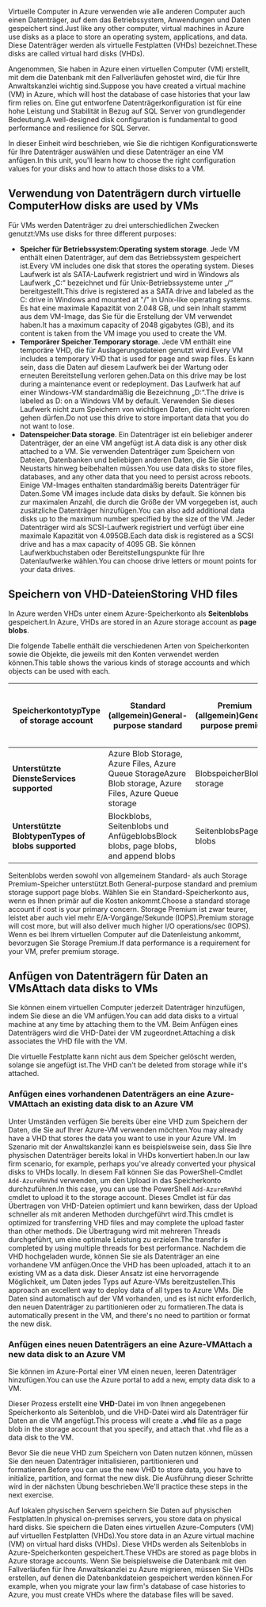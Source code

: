 <span data-ttu-id="6ef58-101">Virtuelle Computer in Azure verwenden wie alle anderen Computer auch einen Datenträger, auf dem das Betriebssystem, Anwendungen und Daten gespeichert sind.</span><span class="sxs-lookup"><span data-stu-id="6ef58-101">Just like any other computer, virtual machines in Azure use disks as a place to store an operating system, applications, and data.</span></span> <span data-ttu-id="6ef58-102">Diese Datenträger werden als virtuelle Festplatten (VHDs) bezeichnet.</span><span class="sxs-lookup"><span data-stu-id="6ef58-102">These disks are called virtual hard disks (VHDs).</span></span>

<span data-ttu-id="6ef58-103">Angenommen, Sie haben in Azure einen virtuellen Computer (VM) erstellt, mit dem die Datenbank mit den Fallverläufen gehostet wird, die für Ihre Anwaltskanzlei wichtig sind.</span><span class="sxs-lookup"><span data-stu-id="6ef58-103">Suppose you have created a virtual machine (VM) in Azure, which will host the database of case histories that your law firm relies on.</span></span> <span data-ttu-id="6ef58-104">Eine gut entworfene Datenträgerkonfiguration ist für eine hohe Leistung und Stabilität in Bezug auf SQL Server von grundlegender Bedeutung.</span><span class="sxs-lookup"><span data-stu-id="6ef58-104">A well-designed disk configuration is fundamental to good performance and resilience for SQL Server.</span></span>

<span data-ttu-id="6ef58-105">In dieser Einheit wird beschrieben, wie Sie die richtigen Konfigurationswerte für Ihre Datenträger auswählen und diese Datenträger an eine VM anfügen.</span><span class="sxs-lookup"><span data-stu-id="6ef58-105">In this unit, you'll learn how to choose the right configuration values for your disks and how to attach those disks to a VM.</span></span>

## <a name="how-disks-are-used-by-vms"></a><span data-ttu-id="6ef58-106">Verwendung von Datenträgern durch virtuelle Computer</span><span class="sxs-lookup"><span data-stu-id="6ef58-106">How disks are used by VMs</span></span>

<span data-ttu-id="6ef58-107">Für VMs werden Datenträger zu drei unterschiedlichen Zwecken genutzt:</span><span class="sxs-lookup"><span data-stu-id="6ef58-107">VMs use disks for three different purposes:</span></span>

- <span data-ttu-id="6ef58-108">**Speicher für Betriebssystem**:</span><span class="sxs-lookup"><span data-stu-id="6ef58-108">**Operating system storage**.</span></span> <span data-ttu-id="6ef58-109">Jede VM enthält einen Datenträger, auf dem das Betriebssystem gespeichert ist.</span><span class="sxs-lookup"><span data-stu-id="6ef58-109">Every VM includes one disk that stores the operating system.</span></span> <span data-ttu-id="6ef58-110">Dieses Laufwerk ist als SATA-Laufwerk registriert und wird in Windows als Laufwerk „C:“ bezeichnet und für Unix-Betriebssysteme unter „/“ bereitgestellt.</span><span class="sxs-lookup"><span data-stu-id="6ef58-110">This drive is registered as a SATA drive and labeled as the C: drive in Windows and mounted at "/" in Unix-like operating systems.</span></span> <span data-ttu-id="6ef58-111">Es hat eine maximale Kapazität von 2.048 GB, und sein Inhalt stammt aus dem VM-Image, das Sie für die Erstellung der VM verwendet haben.</span><span class="sxs-lookup"><span data-stu-id="6ef58-111">It has a maximum capacity of 2048 gigabytes (GB), and its content is taken from the VM image you used to create the VM.</span></span>
- <span data-ttu-id="6ef58-112">**Temporärer Speicher**.</span><span class="sxs-lookup"><span data-stu-id="6ef58-112">**Temporary storage**.</span></span> <span data-ttu-id="6ef58-113">Jede VM enthält eine temporäre VHD, die für Auslagerungsdateien genutzt wird.</span><span class="sxs-lookup"><span data-stu-id="6ef58-113">Every VM includes a temporary VHD that is used for page and swap files.</span></span> <span data-ttu-id="6ef58-114">Es kann sein, dass die Daten auf diesem Laufwerk bei der Wartung oder erneuten Bereitstellung verloren gehen.</span><span class="sxs-lookup"><span data-stu-id="6ef58-114">Data on this drive may be lost during a maintenance event or redeployment.</span></span> <span data-ttu-id="6ef58-115">Das Laufwerk hat auf einer Windows-VM standardmäßig die Bezeichnung „D:“.</span><span class="sxs-lookup"><span data-stu-id="6ef58-115">The drive is labeled as D: on a Windows VM by default.</span></span> <span data-ttu-id="6ef58-116">Verwenden Sie dieses Laufwerk nicht zum Speichern von wichtigen Daten, die nicht verloren gehen dürfen.</span><span class="sxs-lookup"><span data-stu-id="6ef58-116">Do not use this drive to store important data that you do not want to lose.</span></span>
- <span data-ttu-id="6ef58-117">**Datenspeicher**:</span><span class="sxs-lookup"><span data-stu-id="6ef58-117">**Data storage**.</span></span> <span data-ttu-id="6ef58-118">Ein Datenträger ist ein beliebiger anderer Datenträger, der an eine VM angefügt ist.</span><span class="sxs-lookup"><span data-stu-id="6ef58-118">A data disk is any other disk attached to a VM.</span></span> <span data-ttu-id="6ef58-119">Sie verwenden Datenträger zum Speichern von Dateien, Datenbanken und beliebigen anderen Daten, die Sie über Neustarts hinweg beibehalten müssen.</span><span class="sxs-lookup"><span data-stu-id="6ef58-119">You use data disks to store files, databases, and any other data that you need to persist across reboots.</span></span> <span data-ttu-id="6ef58-120">Einige VM-Images enthalten standardmäßig bereits Datenträger für Daten.</span><span class="sxs-lookup"><span data-stu-id="6ef58-120">Some VM images include data disks by default.</span></span> <span data-ttu-id="6ef58-121">Sie können bis zur maximalen Anzahl, die durch die Größe der VM vorgegeben ist, auch zusätzliche Datenträger hinzufügen.</span><span class="sxs-lookup"><span data-stu-id="6ef58-121">You can also add additional data disks up to the maximum number specified by the size of the VM.</span></span> <span data-ttu-id="6ef58-122">Jeder Datenträger wird als SCSI-Laufwerk registriert und verfügt über eine maximale Kapazität von 4.095GB.</span><span class="sxs-lookup"><span data-stu-id="6ef58-122">Each data disk is registered as a SCSI drive and has a max capacity of 4095 GB.</span></span> <span data-ttu-id="6ef58-123">Sie können Laufwerkbuchstaben oder Bereitstellungspunkte für Ihre Datenlaufwerke wählen.</span><span class="sxs-lookup"><span data-stu-id="6ef58-123">You can choose drive letters or mount points for your data drives.</span></span>

## <a name="storing-vhd-files"></a><span data-ttu-id="6ef58-124">Speichern von VHD-Dateien</span><span class="sxs-lookup"><span data-stu-id="6ef58-124">Storing VHD files</span></span>

<span data-ttu-id="6ef58-125">In Azure werden VHDs unter einem Azure-Speicherkonto als **Seitenblobs** gespeichert.</span><span class="sxs-lookup"><span data-stu-id="6ef58-125">In Azure, VHDs are stored in an Azure storage account as **page blobs**.</span></span>

<span data-ttu-id="6ef58-126">Die folgende Tabelle enthält die verschiedenen Arten von Speicherkonten sowie die Objekte, die jeweils mit den Konten verwendet werden können.</span><span class="sxs-lookup"><span data-stu-id="6ef58-126">This table shows the various kinds of storage accounts and which objects can be used with each.</span></span>

|<span data-ttu-id="6ef58-127">**Speicherkontotyp**</span><span class="sxs-lookup"><span data-stu-id="6ef58-127">**Type of storage account**</span></span>|<span data-ttu-id="6ef58-128">**Standard (allgemein)**</span><span class="sxs-lookup"><span data-stu-id="6ef58-128">**General-purpose standard**</span></span>|<span data-ttu-id="6ef58-129">**Premium (allgemein)**</span><span class="sxs-lookup"><span data-stu-id="6ef58-129">**General-purpose premium**</span></span>|<span data-ttu-id="6ef58-130">**Blobspeicher, Zugriffsebenen „Heiß“ und „Kalt“**</span><span class="sxs-lookup"><span data-stu-id="6ef58-130">**Blob storage, hot and cool access tiers**</span></span>|
|-----|-----|-----|-----|
|<span data-ttu-id="6ef58-131">**Unterstützte Dienste**</span><span class="sxs-lookup"><span data-stu-id="6ef58-131">**Services supported**</span></span>| <span data-ttu-id="6ef58-132">Azure Blob Storage, Azure Files, Azure Queue Storage</span><span class="sxs-lookup"><span data-stu-id="6ef58-132">Azure Blob storage, Azure Files, Azure Queue storage</span></span> | <span data-ttu-id="6ef58-133">Blobspeicher</span><span class="sxs-lookup"><span data-stu-id="6ef58-133">Blob storage</span></span> | <span data-ttu-id="6ef58-134">Blobspeicher</span><span class="sxs-lookup"><span data-stu-id="6ef58-134">Blob storage</span></span>|
|<span data-ttu-id="6ef58-135">**Unterstützte Blobtypen**</span><span class="sxs-lookup"><span data-stu-id="6ef58-135">**Types of blobs supported**</span></span>|<span data-ttu-id="6ef58-136">Blockblobs, Seitenblobs und Anfügeblobs</span><span class="sxs-lookup"><span data-stu-id="6ef58-136">Block blobs, page blobs, and append blobs</span></span> | <span data-ttu-id="6ef58-137">Seitenblobs</span><span class="sxs-lookup"><span data-stu-id="6ef58-137">Page blobs</span></span> | <span data-ttu-id="6ef58-138">Blockblobs und Anfügeblobs</span><span class="sxs-lookup"><span data-stu-id="6ef58-138">Block blobs and append blobs</span></span>|

<span data-ttu-id="6ef58-139">Seitenblobs werden sowohl von allgemeinem Standard- als auch Storage Premium-Speicher unterstützt.</span><span class="sxs-lookup"><span data-stu-id="6ef58-139">Both General-purpose standard and premium storage support page blobs.</span></span> <span data-ttu-id="6ef58-140">Wählen Sie ein Standard-Speicherkonto aus, wenn es Ihnen primär auf die Kosten ankommt.</span><span class="sxs-lookup"><span data-stu-id="6ef58-140">Choose a standard storage account if cost is your primary concern.</span></span> <span data-ttu-id="6ef58-141">Storage Premium ist zwar teurer, leistet aber auch viel mehr E/A-Vorgänge/Sekunde (IOPS).</span><span class="sxs-lookup"><span data-stu-id="6ef58-141">Premium storage will cost more, but will also deliver much higher I/O operations/sec (IOPS).</span></span> <span data-ttu-id="6ef58-142">Wenn es bei Ihrem virtuellen Computer auf die Datenleistung ankommt, bevorzugen Sie Storage Premium.</span><span class="sxs-lookup"><span data-stu-id="6ef58-142">If data performance is a requirement for your VM, prefer premium storage.</span></span>

## <a name="attach-data-disks-to-vms"></a><span data-ttu-id="6ef58-143">Anfügen von Datenträgern für Daten an VMs</span><span class="sxs-lookup"><span data-stu-id="6ef58-143">Attach data disks to VMs</span></span>

<span data-ttu-id="6ef58-144">Sie können einem virtuellen Computer jederzeit Datenträger hinzufügen, indem Sie diese an die VM anfügen.</span><span class="sxs-lookup"><span data-stu-id="6ef58-144">You can add data disks to a virtual machine at any time by attaching them to the VM.</span></span> <span data-ttu-id="6ef58-145">Beim Anfügen eines Datenträgers wird die VHD-Datei der VM zugeordnet.</span><span class="sxs-lookup"><span data-stu-id="6ef58-145">Attaching a disk associates the VHD file with the VM.</span></span> 

<span data-ttu-id="6ef58-146">Die virtuelle Festplatte kann nicht aus dem Speicher gelöscht werden, solange sie angefügt ist.</span><span class="sxs-lookup"><span data-stu-id="6ef58-146">The VHD can't be deleted from storage while it's attached.</span></span>

### <a name="attach-an-existing-data-disk-to-an-azure-vm"></a><span data-ttu-id="6ef58-147">Anfügen eines vorhandenen Datenträgers an eine Azure-VM</span><span class="sxs-lookup"><span data-stu-id="6ef58-147">Attach an existing data disk to an Azure VM</span></span>

<span data-ttu-id="6ef58-148">Unter Umständen verfügen Sie bereits über eine VHD zum Speichern der Daten, die Sie auf Ihrer Azure-VM verwenden möchten.</span><span class="sxs-lookup"><span data-stu-id="6ef58-148">You may already have a VHD that stores the data you want to use in your Azure VM.</span></span> <span data-ttu-id="6ef58-149">Im Szenario mit der Anwaltskanzlei kann es beispielsweise sein, dass Sie Ihre physischen Datenträger bereits lokal in VHDs konvertiert haben.</span><span class="sxs-lookup"><span data-stu-id="6ef58-149">In our law firm scenario, for example,  perhaps you've already converted your physical disks to VHDs locally.</span></span> <span data-ttu-id="6ef58-150">In diesem Fall können Sie das PowerShell-Cmdlet `Add-AzureRmVhd` verwenden, um den Upload in das Speicherkonto durchzuführen.</span><span class="sxs-lookup"><span data-stu-id="6ef58-150">In this case, you can use the PowerShell `Add-AzureRmVhd` cmdlet to upload it to the storage account.</span></span> <span data-ttu-id="6ef58-151">Dieses Cmdlet ist für das Übertragen von VHD-Dateien optimiert und kann bewirken, dass der Upload schneller als mit anderen Methoden durchgeführt wird.</span><span class="sxs-lookup"><span data-stu-id="6ef58-151">This cmdlet is optimized for transferring VHD files and may complete the upload faster than other methods.</span></span> <span data-ttu-id="6ef58-152">Die Übertragung wird mit mehreren Threads durchgeführt, um eine optimale Leistung zu erzielen.</span><span class="sxs-lookup"><span data-stu-id="6ef58-152">The transfer is completed by using multiple threads for best performance.</span></span> <span data-ttu-id="6ef58-153">Nachdem die VHD hochgeladen wurde, können Sie sie als Datenträger an eine vorhandene VM anfügen.</span><span class="sxs-lookup"><span data-stu-id="6ef58-153">Once the VHD has been uploaded, attach it to an existing VM as a data disk.</span></span> <span data-ttu-id="6ef58-154">Dieser Ansatz ist eine hervorragende Möglichkeit, um Daten jedes Typs auf Azure-VMs bereitzustellen.</span><span class="sxs-lookup"><span data-stu-id="6ef58-154">This approach an excellent way to deploy data of all types to Azure VMs.</span></span> <span data-ttu-id="6ef58-155">Die Daten sind automatisch auf der VM vorhanden, und es ist nicht erforderlich, den neuen Datenträger zu partitionieren oder zu formatieren.</span><span class="sxs-lookup"><span data-stu-id="6ef58-155">The data is automatically present in the VM, and there's no need to partition or format the new disk.</span></span>

### <a name="attach-a-new-data-disk-to-an-azure-vm"></a><span data-ttu-id="6ef58-156">Anfügen eines neuen Datenträgers an eine Azure-VM</span><span class="sxs-lookup"><span data-stu-id="6ef58-156">Attach a new data disk to an Azure VM</span></span>

<span data-ttu-id="6ef58-157">Sie können im Azure-Portal einer VM einen neuen, leeren Datenträger hinzufügen.</span><span class="sxs-lookup"><span data-stu-id="6ef58-157">You can use the Azure portal to add a new, empty data disk to a VM.</span></span> 

<span data-ttu-id="6ef58-158">Dieser Prozess erstellt eine **VHD**-Datei im von Ihnen angegebenen Speicherkonto als Seitenblob, und die VHD-Datei wird als Datenträger für Daten an die VM angefügt.</span><span class="sxs-lookup"><span data-stu-id="6ef58-158">This process will create a **.vhd** file as a page blob in the storage account that you specify, and attach that .vhd file as a data disk to the VM.</span></span>

<span data-ttu-id="6ef58-159">Bevor Sie die neue VHD zum Speichern von Daten nutzen können, müssen Sie den neuen Datenträger initialisieren, partitionieren und formatieren.</span><span class="sxs-lookup"><span data-stu-id="6ef58-159">Before you can use the new VHD to store data, you have to initialize, partition, and format the new disk.</span></span> <span data-ttu-id="6ef58-160">Die Ausführung dieser Schritte wird in der nächsten Übung beschrieben.</span><span class="sxs-lookup"><span data-stu-id="6ef58-160">We'll practice these steps in the next exercise.</span></span>

<span data-ttu-id="6ef58-161">Auf lokalen physischen Servern speichern Sie Daten auf physischen Festplatten.</span><span class="sxs-lookup"><span data-stu-id="6ef58-161">In physical on-premises servers, you store data on physical hard disks.</span></span> <span data-ttu-id="6ef58-162">Sie speichern die Daten eines virtuellen Azure-Computers (VM) auf virtuellen Festplatten (VHDs).</span><span class="sxs-lookup"><span data-stu-id="6ef58-162">You store data in an Azure virtual machine (VM) on virtual hard disks (VHDs).</span></span> <span data-ttu-id="6ef58-163">Diese VHDs werden als Seitenblobs in Azure-Speicherkonten gespeichert.</span><span class="sxs-lookup"><span data-stu-id="6ef58-163">These VHDs are stored as page blobs in Azure storage accounts.</span></span> <span data-ttu-id="6ef58-164">Wenn Sie beispielsweise die Datenbank mit den Fallverläufen für Ihre Anwaltskanzlei zu Azure migrieren, müssen Sie VHDs erstellen, auf denen die Datenbankdateien gespeichert werden können.</span><span class="sxs-lookup"><span data-stu-id="6ef58-164">For example, when you migrate your law firm's database of case histories to Azure, you must create VHDs where the database files will be saved.</span></span>
